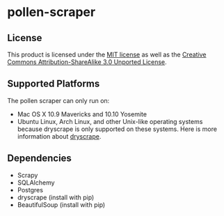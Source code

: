 # pollen-scraper

## License ##
This product is licensed under the [MIT license](LICENSE) as well as the
[Creative Commons Attribution-ShareAlike 3.0 Unported License](https://creativecommons.org/licenses/by-sa/3.0/deed.en_US).

## Supported Platforms ##
The pollen scraper can only run on:
* Mac OS X 10.9 Mavericks and 10.10 Yosemite
* Ubuntu Linux, Arch Linux, and other Unix-like operating systems
because dryscrape is only supported on these systems. Here is more information about [dryscrape](https://github.com/niklasb/dryscrape/blob/master/README.md).

## Dependencies ##
* Scrapy
* SQLAlchemy
* Postgres
* dryscrape (install with pip)
* BeautifulSoup (install with pip)